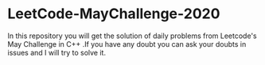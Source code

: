 # LeetCode-MayChallenge-2020
In this repository you will get the solution of daily problems from Leetcode's May Challenge in C++ .If you have any doubt you can ask your doubts in issues and I will try to solve it.
